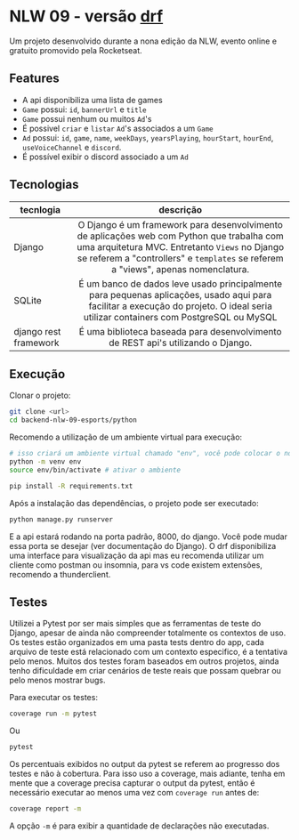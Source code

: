 # NLW 09 - versão [drf](https://www.django-rest-framework.org/)

Um projeto desenvolvido durante a nona edição da NLW, evento online e gratuito promovido pela Rocketseat.

## Features

- A api disponibiliza uma lista de games
- `Game` possui: `id`, `bannerUrl` e `title`
- `Game` possui nenhum ou muitos `Ad`'s
- É possivel `criar` e `listar` `Ad`'s associados a um `Game`
- `Ad` possui: `id`, `game`, `name`, `weekDays`, `yearsPlaying`, `hourStart`, `hourEnd`, `useVoiceChannel` e `discord`.
- É possível exibir o discord associado a um `Ad`

## Tecnologias

| tecnlogia             |                                                                                                            descrição                                                                                                             |
| --------------------- | :------------------------------------------------------------------------------------------------------------------------------------------------------------------------------------------------------------------------------: |
| Django                | O Django é um framework para desenvolvimento de aplicações web com Python que trabalha com uma arquitetura MVC. Entretanto `Views` no Django se referem a "controllers" e `templates` se referem a "views", apenas nomenclatura. |
| SQLite                |                        É um banco de dados leve usado principalmente para pequenas aplicações, usado aqui para facilitar a execução do projeto. O ideal seria utilizar containers com PostgreSQL ou MySQL                        |
| django rest framework |                                                                         É uma biblioteca baseada para desenvolvimento de REST api's utilizando o Django.                                                                         |

## Execução

Clonar o projeto:

```sh
git clone <url>
cd backend-nlw-09-esports/python
```

Recomendo a utilização de um ambiente virtual para execução:

```sh
# isso criará um ambiente virtual chamado "env", você pode colocar o nome que desejar
python -m venv env
source env/bin/activate # ativar o ambiente

pip install -R requirements.txt
```

Após a instalação das dependências, o projeto pode ser executado:

```sh
python manage.py runserver
```

E a api estará rodando na porta padrão, 8000, do django. Você pode mudar essa porta se desejar (ver documentação do Django). O drf disponibiliza uma interface para visualização da api mas eu recomenda utilizar um cliente como postman ou insomnia, para vs code existem extensões, recomendo a thunderclient.

## Testes

Utilizei a Pytest por ser mais simples que as ferramentas de teste do Django, apesar de ainda não compreender totalmente os contextos de uso. Os testes estão organizados em uma pasta tests dentro do app, cada arquivo de teste está relacionado com um contexto especifico, é a tentativa pelo menos. Muitos dos testes foram baseados em outros projetos, ainda tenho dificuldade em criar cenários de teste reais que possam quebrar ou pelo menos mostrar bugs.

Para executar os testes:

```sh
coverage run -m pytest
```

Ou

```sh
pytest
```

Os percentuais exibidos no output da pytest se referem ao progresso dos testes e não à cobertura. Para isso uso a coverage, mais adiante, tenha em mente que a coverage precisa capturar o output da pytest, então é necessário executar ao menos uma vez com `coverage run` antes de:

```sh
coverage report -m
```

A opção `-m` é para exibir a quantidade de declarações não executadas.
